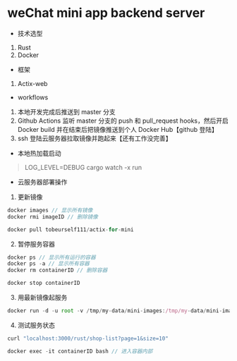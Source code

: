 # weChat mini app backend server

* 技术选型
1. Rust
2. Docker


* 框架
1. Actix-web

* workflows
1. 本地开发完成后推送到 master 分支
2. Github Actions 监听 master 分支的 push 和 pull_request hooks，然后开启 Docker build 并在结束后把镜像推送到个人 Docker Hub【github 登陆】
3. ssh 登陆云服务器拉取镜像并跑起来【还有工作没完善】

* 本地热加载启动
> LOG_LEVEL=DEBUG cargo watch -x run


* 云服务器部署操作

1. 更新镜像
```javascript
docker images // 显示所有镜像
docker rmi imageID // 删除镜像

docker pull tobeurself111/actix-for-mini
```
2. 暂停服务容器
```javascript
docker ps // 显示所有运行的容器
docker ps -a // 显示所有容器
docker rm containerID // 删除容器

docker stop containerID
```
3. 用最新镜像起服务
```javascript
docker run -d -u root -v /tmp/my-data/mini-images:/tmp/my-data/mini-images -p 3000:3000 --name actix-test --net my_testnet imageID
```
4. 测试服务状态
```javascript
curl "localhost:3000/rust/shop-list?page=1&size=10"

docker exec -it containerID bash // 进入容器内部
```
